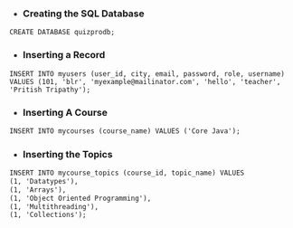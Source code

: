 - ### Creating the SQL Database
```CREATE DATABASE quizprodb;```

- ### Inserting a Record
```
INSERT INTO myusers (user_id, city, email, password, role, username) VALUES (101, 'blr', 'myexample@mailinator.com', 'hello', 'teacher', 'Pritish Tripathy');
```

- ### Inserting A Course
```dtd
INSERT INTO mycourses (course_name) VALUES ('Core Java');
```

- ### Inserting the Topics
```dtd
INSERT INTO mycourse_topics (course_id, topic_name) VALUES 
(1, 'Datatypes'),
(1, 'Arrays'),
(1, 'Object Oriented Programming'),
(1, 'Multithreading'),
(1, 'Collections');
```